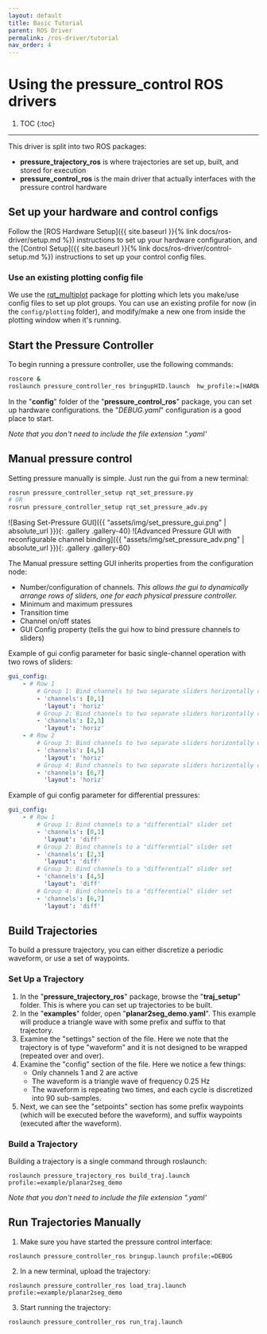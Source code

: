 ```yaml
---
layout: default
title: Basic Tutorial
parent: ROS Driver
permalink: /ros-driver/tutorial
nav_order: 4
---
```


# Using the pressure_control ROS drivers


1. TOC
{:toc}

---

This driver is split into two ROS packages:
- **pressure_trajectory_ros** is where trajectories are set up, built, and stored for execution
- **pressure_control_ros** is the main driver that actually interfaces with the pressure control hardware


## Set up your hardware and control configs
Follow the [ROS Hardware Setup]({{ site.baseurl }}{% link docs/ros-driver/setup.md %}) instructions to set up your hardware configuration, and the [Control Setup]({{ site.baseurl }}{% link docs/ros-driver/control-setup.md %}) instructions to set up your control config files. 


### Use an existing plotting config file
We use the [rqt_multiplot](http://wiki.ros.org/rqt_multiplot) package for plotting which lets you make/use config files to set up plot groups. You can use an existing profile for now (in the `config/plotting` folder), and modify/make a new one from inside the plotting window when it's running.


## Start the Pressure Controller
To begin running a pressure controller, use the following commands:

```bash
roscore &
roslaunch pressure_controller_ros bringupHID.launch  hw_profile:=[HARDWARE CONFIG]  profile:=[CONTROL_CONFIG]
```

In the "**config**" folder of the "**pressure_control_ros**" package, you can set up hardware configurations. the "*DEBUG.yaml*" configuration is a good place to start.

*Note that you don't need to include the file extension ".yaml'*



## Manual pressure control
Setting pressure manually is simple. Just run the gui from a new terminal:

```bash
rosrun pressure_controller_setup rqt_set_pressure.py
# OR
rosrun pressure_controller_setup rqt_set_pressure_adv.py
```

![Basing Set-Pressure GUI]({{ "assets/img/set_pressure_gui.png" | absolute_url }}){: .gallery .gallery-40}
![Advanced Pressure GUI with reconfigurable channel binding]({{ "assets/img/set_pressure_adv.png" | absolute_url }}){: .gallery .gallery-60}

The Manual pressure setting GUI inherits properties from the configuration node:
- Number/configuration of channels. _This allows the gui to dynamically arrange rows of sliders, one for each physical pressure controller._
- Minimum and maximum pressures
- Transition time
- Channel on/off states
- GUI Config property (tells the gui how to bind pressure channels to sliders)

Example of gui config parameter for basic single-channel operation with two rows of sliders:
```yaml
gui_config:
    - # Row 1
        # Group 1: Bind channels to two separate sliders horizontally configured
        - 'channels': [0,1]
          'layout': 'horiz'
        # Group 2: Bind channels to two separate sliders horizontally configured
        - 'channels': [2,3]
          'layout': 'horiz'
    - # Row 2
        # Group 3: Bind channels to two separate sliders horizontally configured
        - 'channels': [4,5]
          'layout': 'horiz'
        # Group 4: Bind channels to two separate sliders horizontally configured
        - 'channels': [6,7]
          'layout': 'horiz'
```

Example of gui config parameter for differential pressures:
```yaml
gui_config:
    - # Row 1
        # Group 1: Bind channels to a "differential" slider set
        - 'channels': [0,1]
          'layout': 'diff'
        # Group 2: Bind channels to a "differential" slider set
        - 'channels': [2,3]
          'layout': 'diff'
        # Group 3: Bind channels to a "differential" slider set
        - 'channels': [4,5]
          'layout': 'diff'
        # Group 4: Bind channels to a "differential" slider set
        - 'channels': [6,7]
          'layout': 'diff'
```


## Build Trajectories
To build a pressure trajectory, you can either discretize a periodic waveform, or use a set of waypoints.

### Set Up a Trajectory
1. In the "**pressure_trajectory_ros**" package, browse the "**traj_setup**" folder. This is where you can set up trajectories to be built.
2. In the "**examples**" folder, open "**planar2seg_demo.yaml**". This example will produce a triangle wave with some prefix and suffix to that trajectory.
3. Examine the "settings" section of the file. Here we note that the trajectory is of type "waveform" and it is not designed to be wrapped (repeated over and over).
4. Examine the "config" section of the file. Here we notice a few things:
	- Only channels 1 and 2 are active
	- The waveform is a triangle wave of frequency 0.25 Hz
	- The waveform is repeating two times, and each cycle is discretized into 90 sub-samples.
5. Next, we can see the "setpoints" section has some prefix waypoints (which will be executed before the waveform), and suffix waypoints (executed after the waveform).

### Build a Trajectory
Building a trajectory is a single command through roslaunch:

`roslaunch pressure_trajectory_ros build_traj.launch profile:=example/planar2seg_demo`

*Note that you don't need to include the file extension ".yaml'*


## Run Trajectories Manually
1. Make sure you have started the pressure control interface: 

`roslaunch pressure_controller_ros bringup.launch profile:=DEBUG`

2. In a new terminal, upload the trajectory:

`roslaunch pressure_controller_ros load_traj.launch profile:=example/planar2seg_demo`

3. Start running the trajectory:

`roslaunch pressure_controller_ros run_traj.launch`